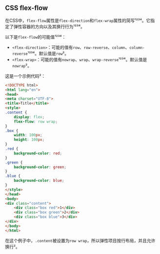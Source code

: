 ## CSS flex-flow

在CSS中，`flex-flow`属性是`flex-direction`和`flex-wrap`属性的简写¹²³⁴。它指定了弹性容器的方向以及其换行行为¹²³⁴。

以下是`flex-flow`的可能值¹²³⁴：
- `<flex-direction>`：可能的值有`row`、`row-reverse`、`column`、`column-reverse`¹²³⁴。默认值是`row`²。
- `<flex-wrap>`：可能的值有`nowrap`、`wrap`、`wrap-reverse`¹²³⁴。默认值是`nowrap`²。

这是一个示例代码²：
```html
<!DOCTYPE html>
<html lang="en">
<head>
<meta charset="UTF-8">
<title>Title</title>
<style>
.content {
    display: flex;
    flex-flow: row wrap;
}
.box {
    width: 100px;
    height: 100px;
}
.red {
    background-color: red;
}
.green {
    background-color: green;
}
.blue {
    background-color: blue;
}
</style>
</head>
<body>
<div class="content">
    <div class="box red">1</div>
    <div class="box green">2</div>
    <div class="box blue">3</div>
</div>
</body>
</html>
```
在这个例子中，`.content`被设置为`row wrap`，所以弹性项目按行布局，并且允许换行²。
